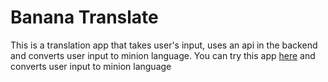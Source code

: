 # Banana Translate
This is a translation app that takes user's input, uses an api in the backend and converts user input to minion language.
You can try this app [here](https://bananatranslatebysumit.netlify.app/)
 and converts user input to minion language